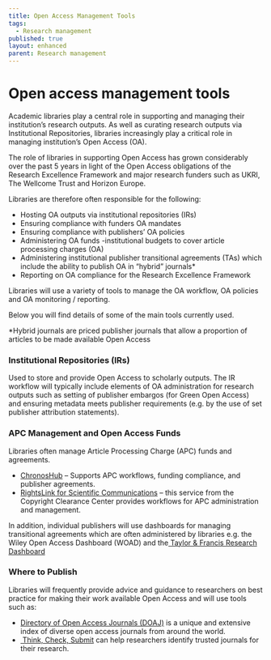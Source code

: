 ```yaml
---
title: Open Access Management Tools
tags:
  - Research management
published: true
layout: enhanced
parent: Research management
---
```

# Open access management tools

Academic libraries play a central role in supporting and
managing their institution’s research outputs. As well as curating research
outputs via Institutional Repositories, libraries increasingly play a critical
role in managing institution’s Open Access (OA). 

The role of libraries in supporting Open Access has grown considerably over the past 5 years in light of the Open Access obligations of the Research Excellence Framework and major research funders such as UKRI, The Wellcome Trust and Horizon Europe.

Libraries are therefore often responsible for the following:

* Hosting OA outputs via institutional repositories (IRs)
* Ensuring compliance with funders OA mandates
* Ensuring compliance with publishers’ OA policies
* Administering OA funds -institutional budgets to cover
  article processing charges (OA)
* Administering institutional publisher transitional
  agreements (TAs) which include the ability to publish OA in “hybrid” journals*
* Reporting on OA compliance for the Research Excellence
  Framework

Libraries will use a variety of tools to manage the OA workflow, OA policies and OA monitoring / reporting.

Below you will find details of some of the main tools currently used.

\*Hybrid journals are priced publisher journals that allow a proportion of articles to be made available Open Access

### Institutional Repositories (IRs)

Used to store and provide Open Access to scholarly outputs. The IR workflow will typically include elements of OA administration for research outputs such as setting of publisher embargos (for Green Open Access) and ensuring metadata meets publisher requirements (e.g. by the use of set publisher attribution statements).

### APC Management and Open Access Funds

Libraries often manage Article Processing Charge (APC) funds and agreements.

* [ChronosHub](https://chronoshub.io/about-us/about-us/) – Supports APC workflows, funding compliance, and publisher agreements.
* [RightsLink for Scientific Communications](https://www.copyright.com/solutions-rightslink-scientific-communications/) – this service from the Copyright Clearance Center provides workflows for APC administration and management.

In addition, individual publishers will use dashboards for managing transitional agreements which are often administered by libraries e.g. the Wiley Open Access Dashboard (WOAD) and the[ Taylor & Francis Research Dashboard](https://librarianresources.taylorandfrancis.com/open-research/choose-open-access/research-dashboard/)


### Where to Publish

Libraries will frequently provide advice and guidance to researchers on best practice for making their work available Open Access and will use tools such as:
[](https://doaj.org/)

* [Directory of Open Access Journals (DOAJ)](https://doaj.org/) is a unique and extensive index of diverse open access journals
   from around the world.
* [ Think, Check, Submit](https://thinkchecksubmit.org/) can help researchers identify trusted journals for their research.
